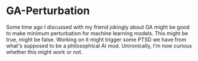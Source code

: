 # GA-Perturbation
Some time ago I discussed with my friend jokingly about GA might be good to make minimum perturbation for machine learning models. This might be true, might be false. Working on it might trigger some PTSD we have from what's supposed to be a philosophical AI mod. Unironically, I'm now curious whether this might work or not.
